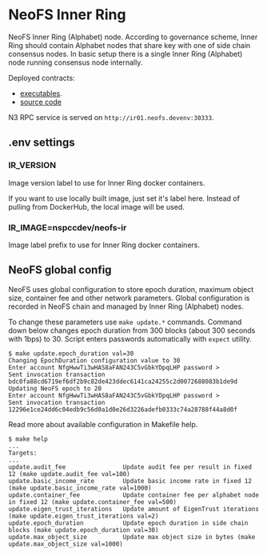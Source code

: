 # NeoFS Inner Ring

NeoFS Inner Ring (Alphabet) node. According to governance scheme, Inner Ring
should contain Alphabet nodes that share key with one of side chain consensus
nodes. In basic setup there is a single Inner Ring (Alphabet) node running
consensus node internally.

Deployed contracts:
- [executables](https://github.com/nspcc-dev/neofs-node/tree/v0.39.1/contracts).
- [source code](https://github.com/nspcc-dev/neofs-contract/tree/v0.19.1)

N3 RPC service is served on `http://ir01.neofs.devenv:30333`.

## .env settings

### IR_VERSION

Image version label to use for Inner Ring docker containers.

If you want to use locally built image, just set it's label here. Instead of
pulling from DockerHub, the local image will be used.

### IR_IMAGE=nspccdev/neofs-ir

Image label prefix to use for Inner Ring docker containers.

## NeoFS global config

NeoFS uses global configuration to store epoch duration, maximum object size,
container fee and other network parameters. Global configuration is recorded in
NeoFS chain and managed by Inner Ring (Alphabet) nodes.

To change these parameters use `make update.*` commands. Command down below
changes epoch duration from 300 blocks (about 300 seconds with 1bps) to 30.
Script enters passwords automatically with `expect` utility.

```
$ make update.epoch_duration val=30
Changing EpochDuration configuration value to 30
Enter account NfgHwwTi3wHAS8aFAN243C5vGbkYDpqLHP password >
Sent invocation transaction bdc0fa88cd6719ef6df2b9c82de423ddec6141ca24255c2d0072688083b1de9d
Updating NeoFS epoch to 20
Enter account NfgHwwTi3wHAS8aFAN243C5vGbkYDpqLHP password >
Sent invocation transaction 12296e1ce24dd6c04edb9c56d0a1d0e26d3226adefb0333c74a28788f44a8d0f
```

Read more about available configuration in Makefile help.

```
$ make help
...
Targets:
...
update.audit_fee                Update audit fee per result in fixed 12 (make update.audit_fee val=100)
update.basic_income_rate        Update basic income rate in fixed 12 (make update.basic_income_rate val=1000)
update.container_fee            Update container fee per alphabet node in fixed 12 (make update.container_fee val=500)
update.eigen_trust_iterations   Update amount of EigenTrust iterations (make update.eigen_trust_iterations val=2)
update.epoch_duration           Update epoch duration in side chain blocks (make update.epoch_duration val=30)
update.max_object_size          Update max object size in bytes (make update.max_object_size val=1000)
```
